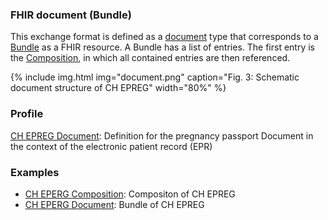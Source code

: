 ### FHIR document (Bundle)
This exchange format is defined as a [document](https://hl7.org/fhir/R4/documents.html) type that corresponds to a [Bundle](https://hl7.org/fhir/R4/bundle.html) as a FHIR resource. A Bundle has a list of entries. The first entry is the [Composition](https://hl7.org/fhir/R4/composition.html), in which all contained entries are then referenced.

{% include img.html img="document.png" caption="Fig. 3: Schematic document structure of CH EPREG" width="80%" %}

### Profile
[CH EPREG Document](StructureDefinition-ch-epreg-document.html): Definition for the pregnancy passport Document in the context of the electronic patient record (EPR)
### Examples
* [CH EPERG Composition](Composition-1-Composition.html): Compositon of CH EPREG
* [CH EPERG Document](Bundle-EPREG-document.html): Bundle of CH EPREG
